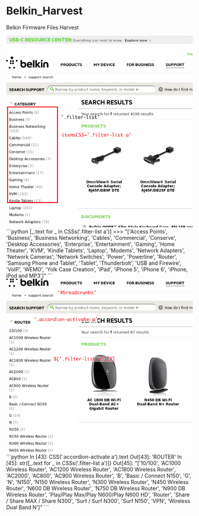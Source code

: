 # Belkin_Harvest
Belkin Firmware Files Harvest

<img src="https://raw.githubusercontent.com/MikimotoH/Belkin_Harvest/master/belkin_f.png" >
```python
[_.text for _ in CSSs('.filter-list a')]
>>> "['Access Points', 'Business', 'Business Networking', 'Cables', 'Commercial', 'Conserve', 'Desktop Accessories', 'Enterprise', 'Entertainment', 'Gaming', 'Home Theater', 'KVM', 'Kindle Tablets', 'Laptop', 'Modems', 'Network Adapters', 'Network Cameras', 'Network Switches', 'Power', 'Powerline', 'Router', 'Samsung Phone and Tablet', 'Tablet', 'Thunderbolt', 'USB and Firewire', 'VoIP', 'WEMO', 'Yolk Case Creation', 'iPad', 'iPhone 5', 'iPhone 6', 'iPhone, iPod and MP3']"
```


<img src="https://raw.githubusercontent.com/MikimotoH/Belkin_Harvest/master/belkin_f_Router.png" >
```python
In [43]: CSS('.accordion-activate a').text
Out[43]: 'ROUTER'
In [45]: str([_.text for _ in CSSs('.filter-list a')])
Out[45]: "['10/100', 'AC1000 Wireless Router', 'AC1200 Wireless Router', 'AC1800 Wireless Router', 'AC2000', 'AC800', 'AC900 Wireless Router', 'B', 'Basic / Connect N150', 'G', 'N', 'N150', 'N150 Wireless Router', 'N300 Wireless Router', 'N450 Wireless Router', 'N600 DB Wireless Router', 'N750 DB Wireless Router', 'N900 DB Wireless Router', 'Play/Play Max/Play N600/Play N600 HD', 'Router', 'Share / Share MAX / Share N300', 'Surf / Surf N300', 'Surf N150', 'VPN', 'Wireless Dual Band N']"
```

